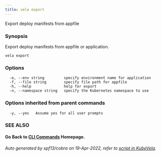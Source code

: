 ```yaml
---
title: vela export
---
```


Export deploy manifests from appfile

### Synopsis

Export deploy manifests from appfile or application.

```
vela export
```

### Options

```
  -e, --env string         specify environment name for application
  -f, --file string        specify file path for appfile
  -h, --help               help for export
  -n, --namespace string   specify the Kubernetes namespace to use
```

### Options inherited from parent commands

```
  -y, --yes   Assume yes for all user prompts
```

### SEE ALSO



#### Go Back to [CLI Commands](vela) Homepage.


###### Auto generated by spf13/cobra on 19-Apr-2022, refer to [script in KubeVela](https://github.com/kubevela/kubevela/tree/master/hack/docgen).
